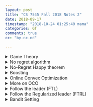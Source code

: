 ```yaml
---
layout: post
title: "CS 7545 Fall 2018 Notes 2"
date: 2018-09-17
timestamp: "2018-10-24 01:25:40 mama"
categories: GT
comments: true
cc: "by-nc-nd"

---
```


<details markdown="block"><summary>Game Theory </summary>

Def: A two player (finite strategy) game is given by a pair of matrices

$$
N \in \mathbb{R}^{n\times m}, M \in \mathbb{R}^{n\times m}
$$

where

$$
M_{i,j} = \text{payoff to player 1 if } p_1 \text{ selects action } i \text{ and } p_2 \text{ selects action } j
$$

Let's draw $$ M $$ here

$$
M = \begin{bmatrix}
  m_{1,1} & \cdots & m_{1,m} \\
  m_{2,1} & \cdots & m_{2,m} \\
  m_{3,1} & \cdots & m_{3,m} \\
  m_{4,1} & \cdots & m_{4,m} \\
  m_{5,1} & \cdots & m_{5,m} \\
  \vdots & \vdots & \vdots \\
  m_{n,1} & \cdots & m_{n,m} \\
\end{bmatrix}
$$

Note: $$ \textbf{p}^T M \textbf{q} $$ is the expected gain of player 1 if $$p_i$$ is probability of prayer 1 taking action $$i$$ and $$q_j$$ is the probability of player 2 taking action $$j$$


Def: A game is zero sum if

$$ N = -M $$

Def: A Nash equilibrium is a pair $$\widetilde{p} \in \Delta_n, \widetilde{q} \in \Delta_m, $$ s.t.

$$
\forall p \in \Delta_n, \widetilde{p}^T M \widetilde{q} \geq p^T M \widetilde{q}
$$


$$
\forall q \in \Delta_m, \widetilde{p}^TN\widetilde{q} \geq \widetilde{p}^TNq
$$

Nash's theorem: There exist a (possibly non-unique) Nash equilibrium for any 2-player game.

Von Neumann's min-max theorem:

$$ ∀M \in \mathbb{R}^{n× m}, \min_{p\in \Delta_n} \max_{q\in \Delta_m} p^T M q = \max_{q\in \Delta_m} \min_{p\in \Delta_n} p^T M q  $$

</details>

<details markdown="block"><summary>No regret algorithm</summary>

We say that an algorithm $$ \mathcal{A} $$ is no-regret if $$ \forall \ell_1 \ldots \ell_T \ldots \in [0,1] $$ with $$ \textbf{p}^t \in \Delta_n $$ chosen as $$ \textbf{p}^t \leftarrow \mathcal{A}(\ell_1,\ldots,\ell_{t-1}) $$

$$
\frac{1}{T} \left( \sum_{t=1}^T{\textbf{p}^t \cdot \boldsymbol{\ell}^t} - \min_{p\in \Delta_n}{\sum_{t=1}^{T}{\textbf{p} \cdot \boldsymbol{\ell}^t}} \right) = \epsilon_T = O(1)
$$

+ Observe:

  $$ \min_{p\in \Delta_n}{\sum_{t=1}^{T}{\textbf{p}^t \cdot \boldsymbol{\ell}_t}} = \min_{i=1\ldots n}{\sum_{t=1}^{T}{\textbf{e}_i \cdot \boldsymbol{\ell}^t}} $$

+ Note:

  + EWA is as no-regret algorithm with $$ \epsilon_T \leq \frac{\log N + \sqrt{2 T \log N}}{T} = \frac{\log N}{T} + \sqrt{\frac{2\log N}{T}} $$
  + No regret algorithm performs well even in worst case ( e.g. loss chosen against p )

</details>

<details markdown="block"><summary>No-Regret Happy theorem</summary>

  <!-- % M_{i,j} \in [0, 1] $$ (optional, required for EWA) -->

  + Let $$ M $$ be $$ \mathbb{R}^{n\times m},\,\, \mathcal{A} $$ be a no-regret algorithm.

  + For $$ t = 1 \ldots T $$,

    + $$ \textbf{p}^t $$ is chosen as $$ \mathcal{A}(\ell_1,\ldots,\ell_{t-1}), \text{ where } \ell_s = Mq_s (s = 1\ldots t-1) $$
    + $$ \textbf{q}^t $$ is chosen as $$ \textbf{q}^t = \operatorname*{argmax}_{\textbf{q}\in \Delta_m}{\textbf{p}^t \cdot \textbf{M} \textbf{q}}\;\;\;\; \text{ a.k.a.most adversary nature} $$

  + Q1: How happy is q

    $$
    \begin{aligned}
      \frac{1}{T}\sum_{t=1}^{T}{\textbf{p}^t \cdot \textbf{M} \textbf{q}^t } &= \frac{1}{T} \sum_{t=1}^{T}{\max_{\textbf{q}}\textbf{p}^t\cdot \textbf{M} \textbf{q}} \\
      &≥ \frac{1}{T}\max_{\textbf{q}}{\sum_{t=1}^{T}{(\textbf{p}^t \cdot \textbf{M} \textbf{q})}} \\
      &= \frac{1}{T}\max_{\textbf{q}}{\sum_{t=1}^{T}{(\textbf{p}^t)}} \cdot \textbf{M} \textbf{q} = \max_{\textbf{q}}{ \bar{\textbf{p}} } \cdot \textbf{M} \textbf{q} \\
      &≥ \min_{\textbf{p}}\max_{\textbf{q}} \textbf{p}\cdot \textbf{M} \textbf{q}
    \end{aligned}
    $$

  + Q2: How happy is p

    $$
    \begin{aligned}
      \frac{1}{T}\sum_{t=1}^{T}{\textbf{p}^t \cdot \textbf{M} \textbf{q}^t} &= \frac{1}{T}\sum_{t=1}^{T}{\textbf{p}^t \cdot \boldsymbol{\ell}^t} & \\
      &= \frac{1}{T}\min_{\textbf{p}}{\sum_{t=1}^{T}{\textbf{p}\cdot \boldsymbol{\ell}^t}} + \epsilon_T & \text{ by definition of no regret} \\
      &= \min_{\textbf{p}}{\frac{1}{T} \sum_{t=1}^{T}{\textbf{p} \cdot \textbf{M} \textbf{q}^t}} + \epsilon_T & \\
      &= \min_{\textbf{p}}{\textbf{p} \cdot \textbf{M} \bar{\textbf{q}}} + \epsilon_T & \\
      &≤ \max_{\textbf{q}} \min_{\textbf{p}} \textbf{p} \cdot \textbf{M} \textbf{q} + \epsilon_T
    \end{aligned}
    $$

  + To summarize:

  $$ \begin{aligned}
    \nu^*
    &= \min_{\textbf{p}}\max_{\textbf{q}} \textbf{p}\cdot \textbf{M} \textbf{q} \\
    &\leq \max_{\textbf{q}}{ \bar{\textbf{p}} } \cdot \textbf{M} \textbf{q} \\
    &\leq \frac{1}{T}\sum_{t=1}^{T}{\textbf{p}^t \cdot \textbf{M} \textbf{q}^t} \\
    &\leq \min_{\textbf{p}}{\textbf{p} \cdot \textbf{M} \bar{\textbf{q}}} + \epsilon_T \\
    &\leq \max_{\textbf{q}} \min_{\textbf{p}} \textbf{p} \cdot \textbf{M} \textbf{q} + \epsilon_T \\
    &= \nu^*+\epsilon_T
    \end{aligned}
  $$

  + Corollary:

    $$ \bar{\textbf{p}} $$ and $$ \overline{\textbf{q}} $$ are $$ \epsilon_T $$-optimal Nash eq.

</details>

<details markdown="block"><summary>Boosting</summary>

Given $$ \textbf{x}_1,\ldots,\textbf{x}_n \in \mathcal{X} $$, $$ \textbf{y}_1,\ldots, \textbf{y}_n \in \{0,1\} $$, Hypothesis class $$ H = \{ h_1,\ldots,h_m \} $$ where $$ h : \mathcal{X} \mapsto \{ -1, 1 \} $$

+ Weak Learner Assumption:

  $$ ∀ \textbf{p} \in \Delta_n,\, ∃ h \in H,\,\text{s.t. if } \textbf{x}_i \text{ show up with probability } p_i,\text{ then } $$

  $$ \operatorname{Pr}\{ h(\textbf{x}_i) \neq y_i \} \leq \frac{1}{2} - \frac{\gamma}{2},\;\; \gamma > 0 $$

  Which is:

  $$ ∀ \textbf{p} \in \Delta_n,\, ∃ h \in H,\,\text{s.t. } \sum_{i}{p_i\frac{y_ih(\textbf{x}_i) + 1}{2}} \leq \frac{1}{2} - \frac{\gamma}{2} $$

  Alternatively:

  $$ ∀ \textbf{p} \in \Delta_n,\, ∃ h \in H,\,\text{s.t. } \gamma \leq \sum_{i}{p_iy_ih(\textbf{x}_i)} $$

+ Strong Learning Assumption: exist $$ \textbf{q} \in \Delta_m $$, s.t. $$ ∀ i = 1\ldots n,\ $$

  $$
    \sum_{h\in H}{\textbf{q}_h \cdot h(\textbf{x}_i) y_i} > 0
  $$

+ Proof of $$ WLA \implies SLA $$

  Define $$ \textbf{M} \in \{ -1, 1 \}^{n×m} $$, $$ \textbf{M}_{i,j} = h_j(\textbf{x}_i)y_i $$, then

  $$ \sum_{i}{p_iy_ih_j(\textbf{x}_i)} = \textbf{p} \cdot \textbf{M} \textbf{e}_j $$

  WLA says for any $$ \textbf{p} $$ this is a $$j$$, we have

  $$ \gamma \leq \min_{\textbf{p} \in \Delta_n}{\textbf{p} \cdot \textbf{M} \textbf{e}_j} \leq \min_{\textbf{p} \in \Delta_n}\max_{\textbf{q} \in \Delta_n}{\textbf{p} \cdot \textbf{M} q} $$

  So

  $$ 0 < \gamma \leq \max_{\textbf{q} \in \Delta_n}\min_{\textbf{p} \in \Delta_n}{\textbf{p} \cdot \textbf{M} q} $$

  which is strong Learner assumption:

  $$ \exists q \in \Delta_n \text{ s.t. } 0 < \min_{\textbf{p} \in \Delta_n}{\textbf{p}^T \textbf{M} q} $$

+ How to find $$ \textbf{q} $$

  If we use a **no-regret algorithm** to learn p that **maximize** error of prediction (a.k.a minimizing $$\textbf{p⋅Mq}$$), and we choose $$\textbf{q}$$ according to $$\textbf{p}$$ to maximize $$\textbf{p⋅Mq}$$, then by no regret happy theorem

  $$ \gamma - \epsilon_T = \min_{\textbf{p}}\max_{\textbf{q}} \textbf{p}\cdot \textbf{M} \textbf{q} - \epsilon_T \leq \min_{\textbf{p}}{\textbf{p} \cdot \textbf{M} \overline{\textbf{q}}} $$

  So, whenever $$ \epsilon_T < \gamma, \overline{\textbf{q}} $$ is what we need.

+ Boosting by Majority Algorithm:

  We use EWA as the no-regret algorithm. (Note: EWA requires that $$\textbf{M} \in [0,1]^{n\times m}$$ but here $$ \textbf{M} \in \{-1,1\}^{n\times m}$$. the professor promise it will work somehow. My thought is that let $$\textbf{M}' = \frac{\textbf{M}+\textbf{1}}{2}$$, then $$ \textbf{p} \cdot \textbf{M}' \textbf{q} = \textbf{p} \cdot \frac{\textbf{M}+\textbf{1}}{2} \textbf{q} = \frac{1}{2} \textbf{p} \cdot \textbf{Mq} + \underbrace{\textbf{p} \cdot \textbf{1q}}_{=1!} $$, so optimal $$ \textbf{q} $$ for $$ \textbf{M}' $$ is also optimal for $$ \textbf{M} $$ )

  Let $$ T > \frac{2\log N}{\gamma^2} $$ (which somehow $$\epsilon_T < \gamma$$ at this point), $$ \textbf{w}^1 = 1$$, For $$ t = 1 \ldots T $$,
  Let

  $$
  \begin{aligned}
    \textbf{p}^t &= \frac{\textbf{w}^t}{\| \textbf{w}^t \|_1} & \\
    h_t &= \operatorname*{argmax}_{h\in \mathcal{H}}{\sum_{i=1}^{N}{\textbf{p}^t_ih(\textbf{x}_i)y_i}} & \text{ we should choose q to maximize } \textbf{p}\cdot \textbf{Mq} \\
    & &\text { but optimal value always happen at corner } \\
    & &\text { which is equivalent to choose best } h_t \\
    \textbf{w}^{t+1}_i &= \textbf{w}^t_i \exp{ \left( -\eta h_t(\textbf{x}_i)y_i \right) } &
  \end{aligned} $$

  Output $$ \overline{h_T} = \frac{1}{T}\sum_{t=1}^{T}{h_t} $$

</details>
<details markdown="block"><summary>Online Convex Optimization</summary>

+ Settings

  Let a set $$ \mathcal{K} \subset \mathbb{R}^d $$ be **convex** and **compact**.

  + For $$ t = 1\ldots T$$,

    + Algorithm select $$ \textbf{x}_t \in \mathcal{K} $$
    + Nature select ***convex function*** $$ f_t : \mathcal{K} \mapsto \mathbb{R} $$

  Let Regret be $$ \left(\sum_{1}^{T}{f_t(\textbf{x}_t)} \right) - \min_{\textbf{x}\in \mathcal{K}}{\sum_{t=1}^{T}{f_t(\textbf{x})}} $$

  + Note:

    + This is more general than experts setting (hedge setting)
    + e.g.: set $$ \mathcal{K} = \Delta_n,\, f_t(\textbf{x}) = \ell_t \cdot \textbf{x} $$

+ Online Gradient Descent Algorithm (OGD)

  + Define

    $$ \operatorname{Proj}_{\mathcal{K}}{x} = \operatorname*{argmin}_{y\in \mathcal{K}}{\|y-x\|_2} $$

    Note: $$ \forall \textbf{z} \in \mathcal{K}, \forall \textbf{y} $$:

    $$ \| \operatorname{Proj}(\textbf{y}) - z\|_2 \leq \|y-z\|_2 $$

  + OGD Algorithm

    Let $$ \textbf{x}_0 $$ be arbitrary $$ \textbf{x} \in \mathcal{K} $$,

    $$ \textbf{x}_{t+1} = \operatorname{Proj}_{\mathcal{K}}{x_t-\eta \nabla_t \text{ where } \nabla_t = \nabla f_t(\textbf{x}_t)} $$

  + Theorem

    Assume $$ \| \nabla f(\textbf{x}_t) \| \leq G,\, \|\textbf{x}_0 - \textbf{x}^* \| \leq D \,(\forall \textbf{x}^* \in \mathcal{K}) $$, then

    $$ \operatorname{Regret}_T(\text{OGD}) \leq GD\sqrt{T} $$

  + Proof

    Notice that

    $$ \begin{aligned}
      \frac{1}{2} \| \textbf{x}_{t+1} - \textbf{x}^* \|^2
      &= \frac{1}{2} \| \operatorname{Proj}_{\mathcal{K}}{\textbf{x}_t - \eta \nabla_t} - \textbf{x}^* \|^2 \\
      &\leq \frac{1}{2} \| \textbf{x}_t-\eta \nabla_t - \textbf{x}^* \|^2 \\
      &= \frac{1}{2} (\textbf{x}_t - \textbf{x}^* - \eta \nabla_t) \cdot (\textbf{x}_t - \textbf{x}^* - \eta \nabla_t) \\
      &= \frac{1}{2} \| \textbf{x}_t - \textbf{x}^* \|^2 + \frac{\eta^2}{2}\| \nabla_t\|^2 - \eta \nabla_t \cdot ( \textbf{x}_t - \textbf{x}^* ) \\
      & & \\
      \eta \nabla_t \cdot ( \textbf{x}_t - \textbf{x}^* )
      &\leq \frac{1}{2} \left( \| \textbf{x}_t - \textbf{x}^* \|^2 - \| \textbf{x}_{t+1} - \textbf{x}^* \|^2 \right) + \frac{\eta^2}{2}\| \nabla_t\|^2
    \end{aligned}$$

    Also notice that if $$ f $$ is convex, then $$ f(\textbf{x}^*) - f(\textbf{x}) \geq \nabla f(\textbf{x})(\textbf{x}^* - \textbf{x}) $$, so

    $$ \nabla_t \cdot ( \textbf{x}_t - \textbf{x}^* ) \geq f(\textbf{x}_t) - f(\textbf{x}^*) $$

    So

    $$ \begin{aligned}
      \operatorname{Regret}_T(\text{OGD}) &= \sum { f(\textbf{x}_t) - f(\textbf{x}^*) } \\
      &\leq \sum_{t=1}^{T} {\nabla_t \cdot ( \textbf{x}_t - \textbf{x}^* ) } \\
      &\leq \sum_{t=1}^{T} { \left( \frac{1}{2\eta} \left( \| \textbf{x}_t - \textbf{x}^* \|^2 - \| \textbf{x}_{t+1} - \textbf{x}^* \|^2 \right) + \frac{\eta}{2}\| \nabla_t\|^2 \right) } \\
      &\leq \sum_{t=1}^{T} { \frac{1}{2\eta} \left( \| \textbf{x}_t - \textbf{x}^* \|^2 - \| \textbf{x}_{t+1} - \textbf{x}^* \|^2 \right) } + \frac{\eta}{2} TG^2 \\
      &\leq \frac{1}{2\eta} \left( (\underbrace{\| \textbf{x}_1 - \textbf{x}^* \|^2}_{\leq D^2} + \underbrace{ - \| \textbf{x}_{T+1} - \textbf{x}^* \|^2 }_{\leq 0} \right) + \frac{\eta}{2} TG^2 \\
      &\leq \frac{1}{2\eta} D^2 + \frac{\eta}{2} TG^2 \\
    \end{aligned}$$

    Set $$ \eta = \frac{D}{G\sqrt{T}} $$, we have

    $$ \operatorname{Regret}_T(\text{OGD}) \leq DG\sqrt{T} $$

</details>

<details markdown="block"><summary>More on OCO</summary>

*[OCO]: Online Convex Optimization

+ {: .foldme } Convex optimization to OCO

  In this setting, we want to minimize a convex loss function $ f $ over a convex compact set $$ \mathcal{K} $$

  We use OCO.

  For $$ t = 1, \ldots, T $$, an algorithm choose $ x_t $,
  Nature then show $ f_t = f $ (a.k.a, always show the same loss function)  
  After $$T$$ round, output $$ \overline{x_T} = \frac{1}{T}\sum_{t=1}^{T}{x_t} $$

  + Claim:

    $$ f(\overline{x_t}) - \mathop{\operatorname{min}}_{x \in \mathcal{K}}{f(x)} \leq \frac{1}{T} \operatorname{Regret}_T $$

  + Proof: (easy)

    $$
    \begin{aligned}
      f(\overline{x_t})
      &\leq \frac{1}{T} \sum_{t=1}^{T}{f(x_t)} & \text{ by convexity} \\
      &= \frac{1}{T}\sum_{t=1}^{T}{f_t(x_t)} & \\
      &= \frac{1}{T} \left( \sum_{t=1}^{T}{f_t(x^*) } + \operatorname{Regret}_T \right) & \\
      &= \frac{1}{T} \left( \sum_{t=1}^{T}{f(x^*) } + \operatorname{Regret}_T \right) & \\
      &= f(x^*) + \frac{1}{T} \operatorname{Regret}_T &
    \end{aligned}
    $$

+ {: .foldme } Learning in stocastic setting

  Learning in stocastic setting can reduces to OCO

  In Stochastic learning setting, we want to find a parameter from a predefined parameter set to minimize the expected loss.
  (e.g., find a parameter of nerual network parameters to minimize classification errors)

  Under conditions of 1. loss function are convex, 2. parameter space is convex; this problem can be reduced to OCO.

  + Settings:

    Let $$ X,Y $$ be domain of data and set of labels.  
    Let $$ (X,Y) \sim D $$, which means that X,Y are generated i.i.d from distribution D. 
    Let $$ h_θ $$ be a hypothesis function that maps form $$ X $$ to $$Y$$ parameterized by $$ θ $$.  
    Let $$ \mathcal{H} $$ be the set of all $$ h $$, a.k.a, $$ \mathcal{H} = \{ h_θ \vert θ \in Θ \} $$  
    Let $$ \ell(h_θ, x, y) $$ be the loss if we use $$ h_θ $$ on point $$ (x,y) $$  
    Let $$ \ell(h_θ, x, y) $$ be convex in $$ θ $$ (In realistic scenarios, this may not always be true)

    Define Risk of $$θ$$:

    $$ \mathcal{L}(θ) = \mathop{\operatorname{\mathbb{E}}}_{(x,y)\sim D}{\ell(h_θ, x, y)} $$

    **Note: ** $$ \mathcal{L}(θ) $$ ** is convex!!**

    We want to find $$ \hat{θ} $$ from $$ T $$ data points (i.i.d from some distribution) s.t.

    $$
    \mathcal{L}(\hat{θ}) - \mathcal{L(θ^*)} \leq ε \\
    \text{where } θ^* = \mathop{\operatorname{min}}_{θ}{\mathcal{L}(θ)} \leq ε
    $$

  + Algorithm:

    For $$ t = 1,\ldots,T $$,  
    select $$ θ_t $$ using OCO,  
    then observe $$ (x_t, y_t) $$, (note: it is important not to observe $$(x_t, y_t)$$ in advance.  
    then set loss function $$ f_t(θ_t) = \ell(h_{θ_t}, x_t, y_t) $$,  
    then output $$ \hat{θ} = \frac{1}{T}\sum_{t=1}^{T}{θ_t} $$

    Can we say anything about $$\hat{θ}$$? No, because it is heavily dependent on specific $$x_1,y_1,\ldots,y_1,y_t$$

    We Can Only something about the Expectation of $$\hat{θ}$$


    We want to proof

    $$
    \mathop{\operatorname{\mathbb{E}}}_{(x_1, y_1), \ldots, (x_t, y_t) \sim D}{[\mathcal{L}(\hat{θ})]} - \mathcal{L}(θ^*) \leq \frac{1}{T} \mathop{\operatorname{\mathbb{E}}}_{(x_1, y_1), \ldots, (x_t, y_t) \sim D}{[\text{Regret}_T]}
    $$

    It is too long to write $${\displaystyle \mathop{\operatorname{\mathbb{E}}}_{(x_1, y_1), \ldots, (x_t, y_t) \sim D} }$$, Let's use the notation $$ {\displaystyle \mathop{\operatorname{\mathbb{E}}}_{all}} $$ 

  + Proof:

    $$
    \begin{aligned}
      \mathop{\operatorname{\mathbb{E}}}_{all}{\mathcal{L}(\hat{θ})}
      &= \mathop{\operatorname{\mathbb{E}}}_{all}{\mathcal{L}\left(\frac{1}{T}\sum_{t=1}^{T}{θ_t}\right)} \\
      &\leq \mathop{\operatorname{\mathbb{E}}}_{all}{\frac{1}{T} \sum_{t=1}^{T}{\mathcal{L} \left( θ_t \right)}} & \\
      &= \frac{1}{T} \sum_{t=1}^{T} \mathop{\operatorname{\mathbb{E}}}_{all}\mathop{\operatorname{\mathbb{E}}}_{(x,y)\sim D}{\ell(h_{θ_t}, x, y)} & \\
      &= \frac{1}{T} \sum_{t=1}^{T} \mathop{\operatorname{\mathbb{E}}}_{all}{\ell(h_{θ_t}, x_t, y_t)} & \text{ tricky part }\\
      &= \mathop{\operatorname{\mathbb{E}}}_{all}{\frac{1}{T} \sum_{t=1}^{T} \ell(h_{θ_t}, x_t, y_t)} & \text{} \\
      &= \mathop{\operatorname{\mathbb{E}}}_{all}{\frac{1}{T} \sum_{t=1}^{T} \left( \mathop{\operatorname{min}}_{θ}{\ell(h_{θ}, x_t, y_t)} + \mathop{\operatorname{Regret}_T} \right) } & \text{} \\
      &\leq \mathop{\operatorname{\mathbb{E}}}_{all}{\frac{1}{T} \sum_{t=1}^{T} \left( \ell(h_{θ^*}, x_t, y_t) + \mathop{\operatorname{Regret}_T} \right) } & \text{ for any }θ^* \\
      &= \mathcal{L}(θ^*) + \mathop{\operatorname{\mathbb{E}}}_{all}{\frac{1}{T} \mathop{\operatorname{Regret}_T} } & \text{} \\
    \end{aligned}
    $$

</details>

<details markdown="block"><summary>Follow the leader (FTL)</summary>

  *[FTL]: Follow the leader

  + Algorithm

    $$ x_t = \operatorname{arg}\min_{x\in K}{\sum_{s=1}^{t-1}{f_s(x)}} $$

    Claim:

    $$ \text{Regret} \leq \sum_{t=1}^{T}{f_t(x_t) - f_t(x_{t+1})} $$

    Proof By induction.

    + T = 1:

      $$ \text{Regret}_T(\text{FTL}) = f_1(x_1) - f_1(x_2) $$

    + T > 1

      $$
      \begin{aligned}
        \text{Regret}_T(\text{FTL})
        &= \sum_{t=1}^{T}{f_t(x_t) - \sum_{t=1}^{T}f_t(x_{T+1})} \\
        &= \sum_{t=1}^{T}{\left( f_t(x_t) - f_t(x_{T+1}) \right) } \\
        &= \sum_{t=1}^{T-1}{ \left( f_t(x_t) - f_t(x_{T+1}) \right) } + f_T(x_T) - f_T(x_{T+1}) \\
        &\leq \sum_{t=1}^{T-1}{ \left( f_t(x_t) - f_t(x_{T}) \right) } + f_T(x_T) - f_T(x_{T+1}) \\
        &= \mathop{\operatorname{Regret}_{T-1}} + f_T(x_T) - f_T(x_{T+1}) \\
        &\leq \sum_{t=1}^{T-1}{ \left( f_t(x_t) - f_t(x_{t+1}) \right) } + f_T(x_T) - f_T(x_{T+1}) \\
        &= \sum_{t=1}^{T}{ \left( f_t(x_t) - f_t(x_{t+1}) \right) } 
      \end{aligned}
      $$

  + {: .foldme } FTL example

    Data $ z_t $ reveal one by one.  
    Predict the $ \mu $.

    See [scribed lecture](/pdfs/GT2018FALL7545lec12_scribe_notes.pdf)

  + {: .foldme } Linear loss is harder:

    Let $$ \widetilde{f}_t(x) = \nabla_{x_t}f_t(x-x_t) + f_t(x_t) $$

    Note that:
    
    + $$ \widetilde{f}_t(x) = f_t(x_t) $$.
    + $$ \widetilde{f}_t(u) \leq f_t(u) $$
    + $$ \sum{ \left( f_t(x_t) - f_t(u) \right) \leq \sum { \left( \widetilde{f}_t(x_t) - \widetilde{f}_t(u) -  \right) } } $$.

    Hence, Linear loss is larger (harder)

  + {: .foldme } Bad performance (linear regret) in Linear loss

    Example:

    $$ X \in [-1, 1] $$, loss function

    $$
    f_t(X) = \begin{cases}
      \frac{1}{2}X & \text{ when } t=1 \\
      -X & t = 2,4,6,\ldots \\
      X & t = 3,5,7,\ldots
    \end{cases}
    $$
</details>

<details markdown="block"><summary>Follow the Regularized leader (FTRL)</summary>

  + {: .notfoldme } Follow the Regularized Leader (FTRL)

    *[FTRL]: Follow the Regularized Leader

    $$
      x_{t+1} = \mathop{\operatorname{argmin}}_{x\in \mathcal{K}}{\sum_{s=1}^{t}{\eta f_s(x) + R(x)}}
    $$

    Assume $$ f_s $$ is linear, which is the hardest case, let $$ f_s(x) $$ be $$ (g_s \cdot x) $$

    + Lemma: \eta g_t\cdot(x_t-u) = D_R(u, x_t) - D_R(u, x_{t+1}) + D_R(x_t, x_{t+1})

    + Proof: TODO

    + $$ \Other \Lemma \TODO $$.

</details>

<details markdown="block"><summary> Bandit Setting </summary>

  <!-- % Lecture 14 -->

  + Expert Setting: full info feedback:

    We know the loss function. a.k.a, we know what would happen if we chose another $$x_t$$

  + Bandit Setting: feedback limited to chosen action

    Protocal:

    We have n actions (called ***arms***), for t = 1 ... T, algorithm selects $$ i_t $$; Nature reveal $$ \ell_{i_t}^{t} $$ from unobserved $$\ell^{t} \in [0,1]^n$$

    + subsetting adversarial: $$ \ell^t $$ chosen arbitrarily, but in advance.
    + subsetting stochastic: $$ \ell^t \sim \mathcal{D} (i.i.d)$$

  + EXP3 algorithm

    For adversarial settings.
    
    (Note this is different from the original paper)

    + Algorithm

      N: actions (also called arms); T: time, $$ \ell \in [0,1] $$: loss

      <pre id="EXP3-alg" class="render-pseudocode" style="display:none">
        \begin{algorithm}
        \caption{EXP3-Abernethy}
        \begin{algorithmic}
          \STATE $\boldsymbol{w}^0 = \boldsymbol{1}$ \COMMENT{Weight vector, N 1s}
          \FOR{$t = 1$ \TO $T$}
            \STATE $p_i^t = \frac{w_i^t}{\sum_{i=1}^{N}{w_i^t}}$
            \STATE $\text{Sample } I_t \sim \boldsymbol{p}^t$ \COMMENT{ Index at time t}
            \STATE $\text{Observe } \ell_{I_t}^t $
            \STATE $\text{Estimate } \hat{\boldsymbol{\ell}}^t = \begin{bmatrix} 0,0,\cdots,0,\frac{\ell^t_{I_t}}{p^t_{I_t}},0,\cdots,0 \end{bmatrix}^\top $
            \COMMENT {Note: \textbf{unbiased} estimate since $\mathop{\operatorname{\mathbb{E}}}{[\hat{\boldsymbol{\ell}}^t]} = \boldsymbol{\ell}^t$}
            \STATE $ \boldsymbol{w}^{t+1} = \boldsymbol{w}\, .* \exp {-\eta \hat{\boldsymbol{\ell}}^t } $ \COMMENT {element wise product, eq to $w_i^{t+1} = w_i^t e^{-\eta \ell_i^t}$}
          \ENDFOR
        \end{algorithmic}
        \end{algorithm}
      </pre>

    + {: .foldme open="" } Theorem: $$ \mathop{\operatorname{\mathbb{E}}}{[\sum_{t=1}^{T}{\ell_{i_t}^t - \ell_{i^*}^t}]} \leq \frac{\log n}{\eta} + \frac{\eta}{2}Tn $$

      Cookup potential:

      $$
      \Phi_t = - \frac{1}{\eta} \log \left( \sum_{i=1}^{N}{w^t_i} \right)
      $$

      Note in the following deduction, we reach time t. $$ \boldsymbol{w}^t $$ is fixed, hence $$ \Phi_{t} $$ is fixed. $$ \boldsymbol{\ell}^t $$ is unseen.
      $$ \Phi_{t+1} $$ is random variable. $$ w_i^{t+1} $$ are random variable. $$ \ell_i^t $$ are random variable.

      $$
      \begin{aligned}
        \Phi_{t+1} - \Phi_{t}
        &= - \frac{1}{\eta} \log \left( \frac{\sum_{i=1}^{N}{w_i^{t+1}}}{\sum_{i=1}^{N}{w_i^t}} \right) & \\
        &= - \frac{1}{\eta} \log \left( \frac{\sum_{i=1}^{N}{w_i^t \exp(-\eta \hat{\ell}_i^t)}}{\sum_{i=1}^{N}{w_i^t}} \right) & \\
        &= - \frac{1}{\eta} \log \left( \sum_{i=1}^{N}{\left(\frac{w_i^t}{\sum_{i=1}^{N}{w_i^t}}\right) \exp(-\eta \hat{\ell}_i^t)} \right) & \\
        &= - \frac{1}{\eta} \log \left( \sum_{i=1}^{N}{p^t_i \exp(-\eta \hat{\ell}_i^t)} \right) & \\
        &= - \frac{1}{\eta} \log \left( \mathop{\operatorname{\mathbb{E}}}{[\exp(-\eta \hat{\ell}^t)]} \right) & \\
        &\geq - \frac{1}{\eta} \log \left( \mathop{\operatorname{\mathbb{E}}}{[1 -\eta \hat{\ell}^t + \frac{1}{2} (\eta \hat{\ell}^t)^2] } \right) & e^{-x} \leq 1 - x + \frac{1}{2}x^2 \text{ when } x\geq 0 \\
        &= - \frac{1}{\eta} \log \left( \mathop{1 - \operatorname{\mathbb{E}}}{[ \eta \hat{\ell}^t - \frac{1}{2} (\eta \hat{\ell}^t)^2] } \right) & \\
        &\geq \frac{1}{\eta} \mathop{\operatorname{\mathbb{E}}}{[ \eta \hat{\ell}^t - \frac{1}{2} (\eta \hat{\ell}^t)^2] } & \log(1-x)\leq -x \\
        &= \mathop{\operatorname{\mathbb{E}}}{[ \hat{\ell}^t - \eta \frac{1}{2} ( \hat{\ell}^t)^2] } & \\
        &= \sum_{i=1}^{N}{p_i^t} \hat{\ell}_i^t - \eta \frac{1}{2} \sum_{i=1}^{N}{p_i^t} ( \hat{\ell}_i^t)^2 & \\
      \end{aligned}
      $$

      All the way we set up $$ \hat{\ell}_i^t $$ is to make it unbiased, so we can take expectation (on arms we pull) at time t)

      $$
      \begin{aligned}
        \mathop{\operatorname{\mathbb{E}}}_{I_t \sim \boldsymbol{p}^t}{[\Phi_{t+1} - \Phi_{t} \vert I_{1}, I_{2}, \ldots, I_{t-1}]}
        &\geq \mathop{\operatorname{\mathbb{E}}} [\sum_{i=1}^{N}{p_i^t} \hat{\ell}_i^t - \eta \frac{1}{2} \sum_{i=1}^{N}{p_i^t} ( \hat{\ell}_i^t)^2] \\
        &= \sum_{i=1}^{N}{p_i^t} \mathop{\operatorname{\mathbb{E}}}[\hat{\ell}_i^t] - \eta \frac{1}{2} \sum_{i=1}^{N}{p_i^t} \mathop{\operatorname{\mathbb{E}}}[(\hat{\ell}_i^t)^2] \\
        &= \sum_{i=1}^{N}{p_i^t} \ell_i^t - \eta \frac{1}{2} \sum_{i=1}^{N}{p_i^t} \frac{ (\ell_i^t)^2 }{p_i^t} \\
        &= \boldsymbol{p}^t \cdot \boldsymbol{\ell}^t - \eta \frac{1}{2} \sum_{i=1}^{N}{ (\ell_i^t)^2 } \\
        &\leq \boldsymbol{p}^t \cdot \boldsymbol{\ell}^t - \eta \frac{1}{2} N \\
      \end{aligned}
      $$

      Now given all real loss up to time T, that is $$ \ell^1, \ldots, \ell^T $$, the EXP3 algorithm generate a serie of action $$ i_1, \ldots, i_T $$.

      Once real loss is given, each serie is generated by a specific probability. So

      $$
      \begin{aligned}
        & \mathop{\operatorname{\mathbb{E}}}_{(i_1,\ldots,i_T) \in \{1\ldots N\}^T}{[\Phi_{T+1} - \Phi_1 \vert (i_1,\ldots,i_T)]} \\
        &= \mathop{\operatorname{\mathbb{E}}}_{(i_1,\ldots,i_T) \in \{1\ldots N\}^T}{[\Phi_{T+1} - \Phi_{T} + \Phi_T - \Phi_1 \vert (i_1,\ldots,i_T)]}\\
        &= \mathop{\operatorname{\mathbb{E}}}_{(i_1,\ldots,i_T) \in \{1\ldots N\}^T}{[(\Phi_{T+1} - \Phi_{T} \vert (i_1,\ldots,i_T))]} + \mathop{\operatorname{\mathbb{E}}}_{(i_1,\ldots,i_T) \in \{1\ldots N\}^T}{[\Phi_T - \Phi_1 \vert (i_1,\ldots,i_T)]}\\
        &= \mathop{\operatorname{\mathbb{E}}}_{(i_1,\ldots,i_{T-1}) \in \{1\ldots N\}^{T-1}}{\left[\mathop{\operatorname{\mathbb{E}}}_{i_T}[(\Phi_{T+1} - \Phi_{T} \vert (i_1,\ldots,i_{T-1}))]\right]} + \mathop{\operatorname{\mathbb{E}}}_{(i_1,\ldots,i_{T-1}) \in \{1\ldots N\}^{T-1}}{[\Phi_T - \Phi_1 \vert (i_1,\ldots,i_{T-1})]}\\
        &= \text{recursive} \\
        &\geq \mathop{\operatorname{\mathbb{E}}}_{(i_1,\ldots,i_{T-1}) \in \{1\ldots N\}^{T-1}}{[(\boldsymbol{p}^T \cdot \boldsymbol{\ell}^T - \eta \frac{1}{2} N)]} + \text{...omitted} \\
        &= \mathop{\operatorname{\mathbb{E}}}_{(i_1,\ldots,i_{T}) \in \{1\ldots N\}^{T}}{\left[\sum_{t=1}^{T}{\ell^t_{i^t}} - \eta \frac{1}{2} N\right]} \\
        &=  - \eta \frac{NT}{2} + \mathop{\operatorname{\mathbb{E}}}_{(i_1,\ldots,i_{T}) \in \{1\ldots N\}^{T}}{\left[\sum_{t=1}^{T}{\ell^t_{i^t}}\right]} \\
      \end{aligned}
      $$


      Moreover, We have (I forgot why)

      $$
      \mathop{\operatorname{\mathbb{E}}}{ \left[ \Phi_{T+1} - \Phi_1 \right] } \leq \sum_{t=1}^{T}{\ell_i^t} + \frac{\log n}{\eta} \,\,\,\, \text{ for all } i = 1 \ldots N
      $$

      To combine

      $$
      \mathop{\operatorname{\mathbb{E}}}{ \left[ \mathop{\operatorname{Regret}_T} \right] } = \mathop{\operatorname{\mathbb{E}}}_{(i_1,\ldots,i_{T}) \in \{1\ldots N\}^{T}}{\left[\sum_{t=1}^{T}{\ell^t_{i^t}}\right]} - \sum_{t=1}^{T}{\ell_i^t} \leq \eta \frac{NT}{2} + \frac{\log n}{\eta}
      $$
      
</details>
